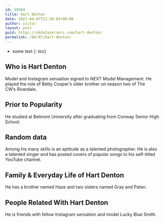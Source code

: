 ```yaml
---
id: 18564
title: Hart Denton
date: 2021-04-07T21:38:04+00:00
author: victor
layout: post
guid: https://ukdataservers.com/hart-denton/
permalink: /04/07/hart-denton/
---
```


* some text
{: toc}


## Who is Hart Denton



Model and Instagram sensation signed to NEXT Model Management. He played the role of Betty Cooper&#8217;s older brother on season two of The CW&#8217;s Riverdale.

                
                
                
## Prior to Popularity



He studied at Belmont University after graduating from Conway Senior High School.

                
                
                
## Random data



Among his many skills is an aptitude as a talented photographer. He is also a talented singer and has posted covers of popular songs to his self-titled YouTube channel.

                
                
                
## Family & Everyday Life of Hart Denton



He has a brother named Haze and two sisters named Gray and Paten.

                
                
                
## People Related With Hart Denton



He is friends with fellow Instagram sensation and model Lucky Blue Smith.

                
              
            
          
          
          